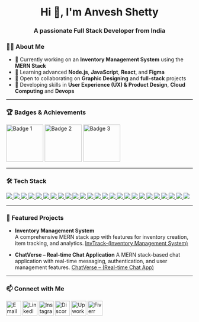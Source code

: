 <h1 align="center">Hi 👋, I'm Anvesh Shetty</h1> 
<h3 align="center">A passionate Full Stack Developer from India</h3>


### 👨‍💻 About Me
- 🔭 Currently working on an **Inventory Management System** using the **MERN Stack**
- 🌱 Learning advanced **Node.js**, **JavaScript**, **React**, and **Figma**
- 🤝 Open to collaborating on **Graphic Designing** and **full-stack** projects
- 🎨 Developing skills in **User Experience (UX) & Product Design**, **Cloud Computing** and **Devops**

---

### 🏆 Badges & Achievements  
<p align="left">
  <img src="[https://your-image-url.com/badge1.png](https://trailhead.salesforce.com/assets/agentblazer/agentblazer-level-2-68ceb572b4bcc2919a8bdc114261410605780e72b9db0129b9ffa5ca8644a77e.png)" alt="Badge 1" width="100" />
  <img src="https://your-image-url.com/badge2.png" alt="Badge 2" width="100" />
  <img src="https://your-image-url.com/badge3.png" alt="Badge 3" width="100" />
</p>

---

### 🛠️ Tech Stack
<p align="left">
  <a href="https://html.spec.whatwg.org/" target="_blank">
    <img src="https://img.shields.io/badge/-HTML5-E34F26?logo=html5&logoColor=white&style=for-the-badge" />
  </a>
  <a href="https://www.w3.org/Style/CSS/" target="_blank">
    <img src="https://img.shields.io/badge/-CSS3-1572B6?logo=css3&logoColor=white&style=for-the-badge" />
  </a>
  <a href="https://developer.mozilla.org/en-US/docs/Web/JavaScript" target="_blank">
    <img src="https://img.shields.io/badge/-JavaScript-F7DF1E?logo=javascript&logoColor=black&style=for-the-badge" />
  </a>
  <a href="https://www.typescriptlang.org/" target="_blank">
    <img src="https://img.shields.io/badge/-TypeScript-3178C6?logo=typescript&logoColor=white&style=for-the-badge" />
  </a>
  <a href="https://react.dev/" target="_blank">
    <img src="https://img.shields.io/badge/-React-61DAFB?logo=react&logoColor=black&style=for-the-badge" />
  </a>
  <a href="https://threejs.org/" target="_blank">
    <img src="https://img.shields.io/badge/-Three.js-000000?logo=three.js&logoColor=white&style=for-the-badge" />
  </a>
  <a href="https://docs.pmnd.rs/react-three-fiber/getting-started/introduction" target="_blank">
    <img src="https://img.shields.io/badge/-React%20Three%20Fiber-999999?logo=react&logoColor=white&style=for-the-badge" />
  </a>
  <a href="https://locomotivemtl.com/" target="_blank">
    <img src="https://img.shields.io/badge/-Locomotive%20Scroll-202124?logoColor=white&style=for-the-badge" />
  </a>
  <a href="https://greensock.com/scrolltrigger/" target="_blank">
    <img src="https://img.shields.io/badge/-ScrollTrigger-88CE02?logo=greensock&logoColor=white&style=for-the-badge" />
  </a>
  <a href="https://axios-http.com/" target="_blank">
    <img src="https://img.shields.io/badge/-Axios-5A29E4?logo=axios&logoColor=white&style=for-the-badge" />
  </a>
  <a href="https://ejs.co/" target="_blank">
    <img src="https://img.shields.io/badge/-EJS-333333?logoColor=white&style=for-the-badge" />
  </a>
  <a href="https://vitejs.dev/" target="_blank">
    <img src="https://img.shields.io/badge/-Vite-646CFF?logo=vite&logoColor=white&style=for-the-badge" />
  </a>
  <a href="https://nodejs.org/" target="_blank">
    <img src="https://img.shields.io/badge/-Node.js-339933?logo=node.js&logoColor=white&style=for-the-badge" />
  </a>
  <a href="https://expressjs.com/" target="_blank">
    <img src="https://img.shields.io/badge/-Express-000000?logo=express&logoColor=white&style=for-the-badge" />
  </a>
  <a href="https://www.mongodb.com/" target="_blank">
    <img src="https://img.shields.io/badge/-MongoDB-47A248?logo=mongodb&logoColor=white&style=for-the-badge" />
  </a>
  <a href="https://tailwindcss.com/" target="_blank">
    <img src="https://img.shields.io/badge/-Tailwind%20CSS-38B2AC?logo=tailwind-css&logoColor=white&style=for-the-badge" />
  </a>
  <a href="https://www.swift.org/" target="_blank">
    <img src="https://img.shields.io/badge/-Swift-FA7343?logo=swift&logoColor=white&style=for-the-badge" />
  </a>
  <a href="https://www.postman.com/" target="_blank">
    <img src="https://img.shields.io/badge/-Postman-FF6C37?logo=postman&logoColor=white&style=for-the-badge" />
  </a>
  <a href="https://figma.com/" target="_blank">
    <img src="https://img.shields.io/badge/-Figma-F24E1E?logo=figma&logoColor=white&style=for-the-badge" />
  </a>
  <a href="https://greensock.com/gsap/" target="_blank">
    <img src="https://img.shields.io/badge/-GSAP-88CE02?logo=greensock&logoColor=white&style=for-the-badge" />
  </a>
  <a href="https://www.mysql.com/" target="_blank">
    <img src="https://img.shields.io/badge/-SQL-4479A1?logo=MySQL&logoColor=white&style=for-the-badge" />
  </a>
  <a href="https://en.cppreference.com/" target="_blank">
    <img src="https://img.shields.io/badge/-C++-00599C?logo=cplusplus&logoColor=white&style=for-the-badge" />
  </a>
  <a href="https://www.python.org/" target="_blank">
    <img src="https://img.shields.io/badge/-Python-3776AB?logo=python&logoColor=white&style=for-the-badge" />
  </a>
  <a href="https://adobe.com/products/illustrator.html" target="_blank">
    <img src="https://img.shields.io/badge/-Adobe%20Illustrator-FF9A00?logo=adobe-illustrator&logoColor=white&style=for-the-badge" />
  </a>
  <a href="https://canva.com/" target="_blank">
    <img src="https://img.shields.io/badge/-Canva-00C4CC?logo=canva&logoColor=white&style=for-the-badge" />
  </a>
</p>




---

### 🚀 Featured Projects
- **Inventory Management System**  
  A comprehensive MERN stack app with features for inventory creation, item tracking, and analytics.
  [ InvTrack-(Inventory Management System)](https://github.com/anveshshettyy/InvTrack)

- **ChatVerse – Real-time Chat Application**
A MERN stack-based chat application with real-time messaging, authentication, and user management features.
  [ ChatVerse – (Real-time Chat App)](https://github.com/anveshshettyy/ChatVerse)

 

---

### 📫 Connect with Me
<p align="left">
  <a href="https://mail.google.com/mail/?view=cm&fs=1&to=shettyanvesh86@gmail.com"><img align="center" src="https://img.icons8.com/color/48/000000/gmail.png" alt="Email" width="40" height="40"/></a>
  <a href="https://www.linkedin.com/in/anveshshettyy/" target="blank"><img align="center" src="https://img.icons8.com/color/48/000000/linkedin.png" alt="LinkedIn" width="40" height="40"/></a>
  <a href="https://instagram.com/anveshshettyy" target="blank"><img align="center" src="https://img.icons8.com/color/48/000000/instagram-new.png" alt="Instagram" width="40" height="40"/></a>
  <a href="https://discordapp.com/users/760461254774489159" target="blank"><img align="center" src="https://img.icons8.com/color/48/000000/discord-logo.png" alt="Discord" width="40" height="40"/></a>
  <a href="https://www.upwork.com/freelancers/~014843d8ed1df37513" target="blank"><img align="center" src="https://img.icons8.com/ios-filled/50/4a90e2/upwork.png" alt="Upwork" width="40" height="40"/></a>
  <a href="https://www.fiverr.com/anveshshettyy?up_rollout=true" target="blank"><img align="center" src="https://img.icons8.com/color/48/000000/fiverr.png" alt="Fiverr" width="40" height="40"/></a>
</p>
